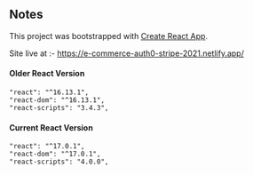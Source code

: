 


## Notes

This project was bootstrapped with [Create React App](https://github.com/facebook/create-react-app).

Site live at :- https://e-commerce-auth0-stripe-2021.netlify.app/


#### Older React Version

```
"react": "^16.13.1",
"react-dom": "^16.13.1",
"react-scripts": "3.4.3",
```

#### Current React Version

```
"react": "^17.0.1",
"react-dom": "^17.0.1",
"react-scripts": "4.0.0",
```
